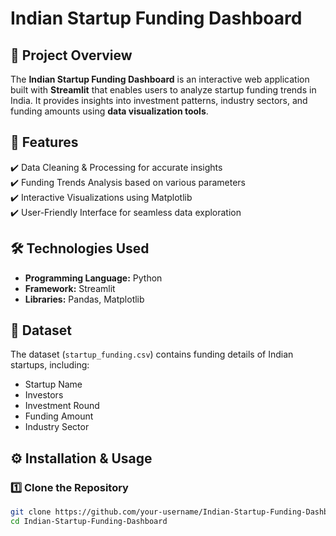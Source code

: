 # Indian Startup Funding Dashboard  

## 📌 Project Overview  
The **Indian Startup Funding Dashboard** is an interactive web application built with **Streamlit** that enables users to analyze startup funding trends in India. It provides insights into investment patterns, industry sectors, and funding amounts using **data visualization tools**.  

## 🚀 Features  
✔️ Data Cleaning & Processing for accurate insights  
✔️ Funding Trends Analysis based on various parameters  
✔️ Interactive Visualizations using Matplotlib  
✔️ User-Friendly Interface for seamless data exploration  

## 🛠️ Technologies Used  
- **Programming Language:** Python  
- **Framework:** Streamlit  
- **Libraries:** Pandas, Matplotlib  

## 📂 Dataset  
The dataset (`startup_funding.csv`) contains funding details of Indian startups, including:  
- Startup Name  
- Investors  
- Investment Round  
- Funding Amount  
- Industry Sector  

## ⚙️ Installation & Usage  
### 1️⃣ Clone the Repository  
```bash
git clone https://github.com/your-username/Indian-Startup-Funding-Dashboard.git
cd Indian-Startup-Funding-Dashboard
